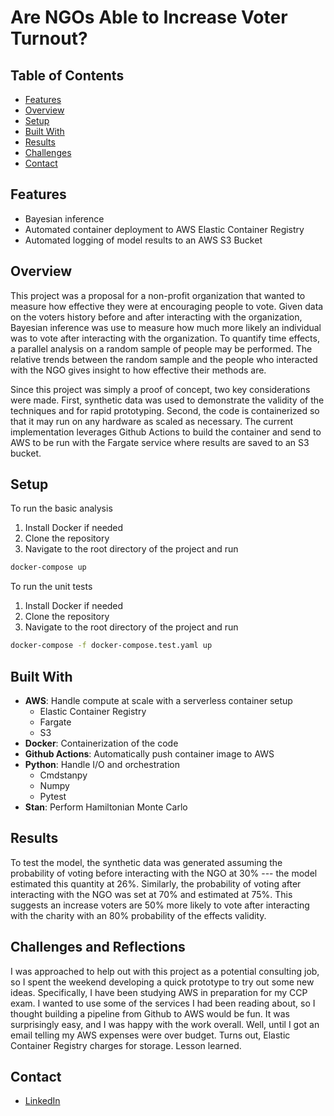 # Are NGOs Able to Increase Voter Turnout?

## Table of Contents

- [Features](#features)
- [Overview](#overview)
- [Setup](#setup)
- [Built With](#built-with)
- [Results](#results)
- [Challenges](#challenges-and-reflections)
- [Contact](#contact)

## Features

- Bayesian inference
- Automated container deployment to AWS Elastic Container Registry
- Automated logging of model results to an AWS S3 Bucket

## Overview

This project was a proposal for a non-profit organization that wanted to measure how effective they were at encouraging people to vote. Given data on the voters history before and after interacting with the organization, Bayesian inference was use to measure how much more likely an individual was to vote after interacting with the organization. To quantify time effects, a parallel analysis on a random sample of people may be performed. The relative trends between the random sample and the people who interacted with the NGO gives insight to how effective their methods are.

Since this project was simply a proof of concept, two key considerations were made. First, synthetic data was used to demonstrate the validity of the techniques and for rapid prototyping. Second, the code is containerized so that it may run on any hardware as scaled as necessary. The current implementation leverages Github Actions to build the container and send to AWS to be run with the Fargate service where results are saved to an S3 bucket.

## Setup

To run the basic analysis

1. Install Docker if needed
2. Clone the repository
3. Navigate to the root directory of the project and run

```bash
docker-compose up
```

To run the unit tests

1. Install Docker if needed
2. Clone the repository
3. Navigate to the root directory of the project and run

```bash
docker-compose -f docker-compose.test.yaml up
```

## Built With

- **AWS**: Handle compute at scale with a serverless container setup
  - Elastic Container Registry
  - Fargate
  - S3
- **Docker**: Containerization of the code
- **Github Actions**: Automatically push container image to AWS
- **Python**: Handle I/O and orchestration
  - Cmdstanpy
  - Numpy
  - Pytest
- **Stan**: Perform Hamiltonian Monte Carlo

## Results

To test the model, the synthetic data was generated assuming the probability of voting before interacting with the NGO at 30% --- the model estimated this quantity at 26%. Similarly, the probability of voting after interacting with the NGO was set at 70% and estimated at 75%. This suggests an increase voters are 50% more likely to vote after interacting with the charity with an 80% probability of the effects validity.

## Challenges and Reflections

I was approached to help out with this project as a potential consulting job, so I spent the weekend developing a quick prototype to try out some new ideas. Specifically, I have been studying AWS in preparation for my CCP exam. I wanted to use some of the services I had been reading about, so I thought building a pipeline from Github to AWS would be fun. It was surprisingly easy, and I was happy with the work overall. Well, until I got an email telling my AWS expenses were over budget. Turns out, Elastic Container Registry charges for storage. Lesson learned.

## Contact

- [LinkedIn](https://linkedin.com/in/bear-jordan)
